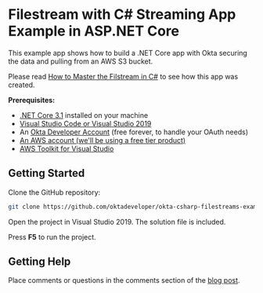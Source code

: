 # Filestream with C# Streaming App Example in ASP.NET Core
 
This example app shows how to build a .NET Core app with Okta securing the data and pulling from an AWS S3 bucket.

Please read [How to Master the Filstream in C#](https://developer.okta.com/blog/2020/04/29/master-filestream-in-csharp-aspnetcore) to see how this app was created.

**Prerequisites:**
- [.NET Core 3.1](https://dotnet.microsoft.com/download/dotnet-core/3.1) installed on your machine
- [Visual Studio Code or Visual Studio 2019](https://visualstudio.microsoft.com/downloads/)
- An [Okta Developer Account](https://developer.okta.com/) (free forever, to handle your OAuth needs)
- [An AWS account (we'll be using a free tier product)](https://aws.amazon.com/free)
- [AWS Toolkit for Visual Studio](https://aws.amazon.com/visualstudio/)

## Getting Started

Clone the GitHub repository:

```sh
git clone https://github.com/oktadeveloper/okta-csharp-filestreams-example.git
```

Open the project in Visual Studio 2019. The solution file is included.

Press **F5** to run the project.

## Getting Help

Place comments or questions in the comments section of the [blog post](https://developer.okta.com/blog/2020/04/29/master-filestream-in-csharp-aspnetcore).
